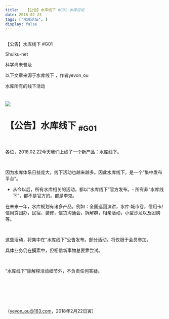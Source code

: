 ```yaml
---
title:   【公告】水库线下 #G01-水库论坛
date: 2018-02-23
tags: ["水库论坛", ]
display: false
---
```



## 



【公告】水库线下 #G01




Shuiku-net




科学尚未普及



以下文章来源于水库线下
，作者yevon_ou


水库所有的线下活动

# 

<img class="" data-ratio="0.75" data-s="300,640" src="https://mmbiz.qpic.cn/mmbiz/Ok4hZ0tV6r4mGlibLx9JCCMPNGQ7OPm1Vwx0WkE1ib8xwyDvgWIYvo0R0DnARofBgrtudVJJRKAsAjJPNHHXRm9A/640" data-type="jpeg" data-w="1600" style="">

# 【公告】水库线下 <sub>#G01</sub>

&nbsp;

各位，2018.02.22今天我们上线了一个新产品：水库线下。

&nbsp;

因为水库体系日益庞大，线下活动也越来越多。因此水库线下，是一个“集中发布平台”。


- 从今以后，所有水库相关的活动，都以“水库线下”官方发布。- 所有非“水库线下”，都不是官方的。都是李鬼。
&nbsp;

在未来一年，水库规划有诸多产品。例如：全国巡回演讲，水库·城市卷，信用卡/信用贷团办，民宿，装修，信贷沟通会，拆解群，相亲活动，小型沙龙以及团购等。

&nbsp;

这些活动，将集中在“水库线下”公告发布。部分活动，将仅限于会员参加。

具体业务仍在摸索中，但相信新事物总要靠尝试。

&nbsp;

“水库线下”除解释活动细节外，不负责任何答疑。

&nbsp;

&nbsp;

&nbsp;

（yevon_ou@163.com，2018年2月22日寅）